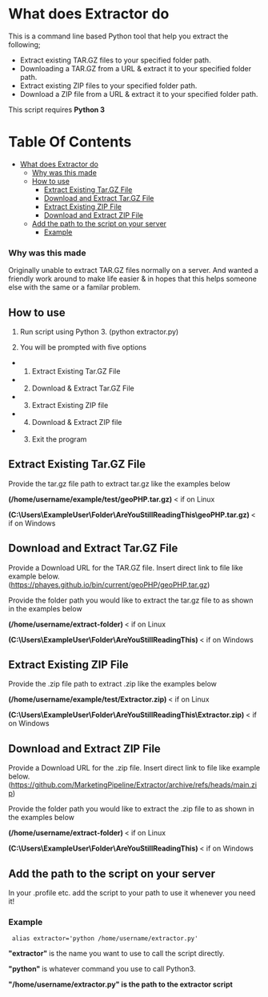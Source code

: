 # What does Extractor do
This is a command line based Python tool that help you extract the following;

- Extract existing TAR.GZ files to your specified folder path. 
- Downloading a TAR.GZ from a URL & extract it to your specified folder path.
- Extract existing ZIP files to your specified folder path. 
- Download a ZIP file from a URL & extract it to your specified folder path.

This script requires <b>Python 3</b>

# Table Of Contents 
- [What does Extractor do](#what-does-extractor-do)
    + [Why was this made](#why-was-this-made)
  * [How to use](#how-to-use)
      * [Extract Existing Tar.GZ File](#extract-existing-targz-file)
      * [Download and Extract Tar.GZ File](#download-and-extract-targz-file)
      * [Extract Existing ZIP File](#extract-existing-zip-file)
      * [Download and Extract ZIP File](#download-and-extract-zip-file)
  * [Add the path to the script on your server](#add-the-path-to-the-script-on-your-server)
    + [Example](#example)





### Why was this made
Originally unable to extract TAR.GZ files normally on a server. And wanted a friendly work around to make life easier & in hopes that this helps someone else with the same or a familar problem. 

## How to use

1. Run script using Python 3. 
(python extractor.py)

2. You will be prompted with five options
 - 1. Extract Existing Tar.GZ File
 - 2. Download & Extract Tar.GZ File
 - 3. Extract Existing ZIP file
 - 4. Download & Extract ZIP file
 - 3. Exit the program


##  Extract Existing Tar.GZ File 

Provide the tar.gz file path to extract tar.gz like the examples below

<b>(/home/username/example/test/geoPHP.tar.gz) </b> < if on Linux

<b>(C:\Users\ExampleUser\Folder\AreYouStillReadingThis\geoPHP.tar.gz) </b> < if on Windows 



##  Download and Extract Tar.GZ File 

Provide a Download URL for the TAR.GZ file. Insert direct link to file like example below. 
(https://phayes.github.io/bin/current/geoPHP/geoPHP.tar.gz)

Provide the folder path you would like to extract  the tar.gz file to as shown in the examples below

<b>(/home/username/extract-folder) </b> < if on Linux

<b>(C:\Users\ExampleUser\Folder\AreYouStillReadingThis) </b> < if on Windows 

## Extract Existing ZIP File 

Provide the .zip file path to extract .zip like the examples below

<b>(/home/username/example/test/Extractor.zip) </b> < if on Linux

<b>(C:\Users\ExampleUser\Folder\AreYouStillReadingThis\Extractor.zip) </b> < if on Windows 




## Download and Extract ZIP File 

Provide a Download URL for the .zip file. Insert direct link to file like example below. 
(https://github.com/MarketingPipeline/Extractor/archive/refs/heads/main.zip)

Provide the folder path you would like to extract  the .zip file to as shown in the examples below

<b>(/home/username/extract-folder) </b> < if on Linux

<b>(C:\Users\ExampleUser\Folder\AreYouStillReadingThis) </b> < if on Windows 





## Add the path to the script on your server

In your .profile etc. add the script to your path to use it whenever you need it!

### Example

     alias extractor='python /home/username/extractor.py'
     
<b> "extractor" </b> is the name you want to use to call the script directly. 

<b> "python" </b> is whatever command you use to call Python3.

<b> "/home/username/extractor.py" is the path to the extractor script
